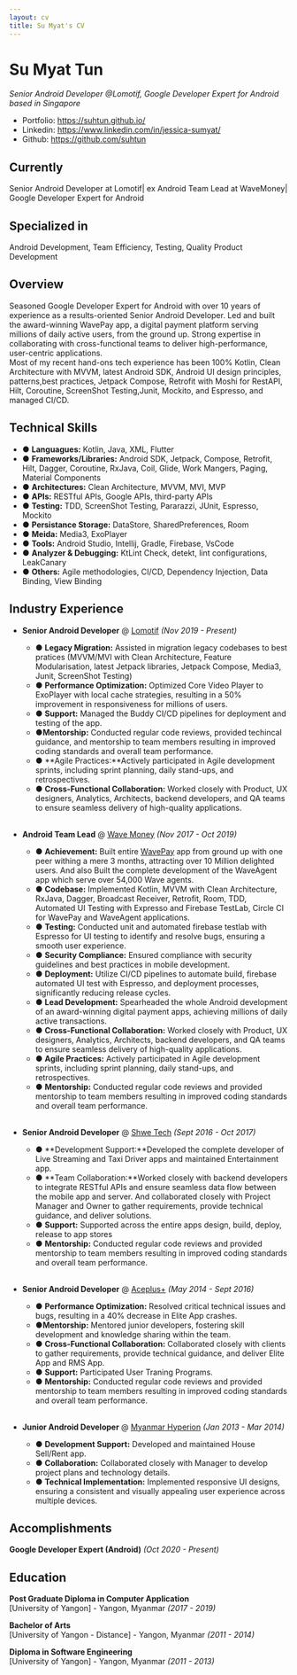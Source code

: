 ```yaml
---
layout: cv
title: Su Myat's CV
---
```


# Su Myat Tun
_Senior Android Developer @Lomotif, Google Developer Expert for Android based in Singapore_

* Portfolio: https://suhtun.github.io/
* Linkedin: https://www.linkedin.com/in/jessica-sumyat/
* Github: https://github.com/suhtun

## Currently 
Senior Android Developer at Lomotif| ex Android Team Lead at WaveMoney| Google Developer Expert for Android

## Specialized in
Android Development, Team Efficiency, Testing, Quality Product Development

## Overview
Seasoned Google Developer Expert for Android with over 10 years of experience as a results-oriented Senior Android Developer. Led and built the award-winning WavePay app, a digital payment platform serving millions of daily active users, from the ground up. Strong expertise in collaborating with cross-functional teams to deliver high-performance, user-centric applications.<br>
Most of my recent hand-ons tech experience has been 100% Kotlin, Clean Architecture with MVVM, latest Android SDK, Android UI design principles, patterns,best practices, Jetpack Compose, Retrofit with Moshi for RestAPI, Hilt, Coroutine, ScreenShot Testing,Junit, Mockito, and Espresso, and managed CI/CD.


## Technical Skills
* &#9679; **Languagues:** Kotlin, Java, XML, Flutter
* &#9679; **Frameworks/Libraries:** Android SDK, Jetpack, Compose, Retrofit, Hilt, Dagger, Coroutine, RxJava, Coil, Glide, Work Mangers, Paging, Material Components
* &#9679; **Architectures:** Clean Architecture, MVVM, MVI, MVP  
* &#9679; **APIs:** RESTful APIs, Google APIs, third-party APIs
* &#9679; **Testing:** TDD, ScreenShot Testing, Pararazzi, JUnit, Espresso, Mockito
* &#9679; **Persistance Storage:** DataStore, SharedPreferences, Room 
* &#9679; **Meida:** Media3, ExoPlayer 
* &#9679; **Tools:** Android Studio, Intellij, Gradle, Firebase, VsCode
* &#9679; **Analyzer & Debugging:** KtLint Check, detekt, lint configurations, LeakCanary
* &#9679; **Others:** Agile methodologies, CI/CD, Dependency Injection, Data Binding, View Binding

## Industry Experience

* **Senior Android Developer** @ [Lomotif](https://lomotif.com/) _(Nov 2019 - Present)_ <br>
    * &#9679; **Legacy Migration:** Assisted in migration legacy codebases to best pratices (MVVM/MVI with Clean Architecture, Feature Modularisation, latest Jetpack libraries, Jetpack Compose, Media3, Junit, ScreenShot Testing)
    * &#9679; **Performance Optimization:** Optimized Core Video Player to ExoPlayer with local cache strategies, resulting in a 50% improvement in responsiveness for millions of users.
    * &#9679; **Support:** Managed the Buddy CI/CD pipelines for deployment and testing of the app. 
    * &#9679;**Mentorship:** Conducted regular code reviews, provided techincal guidance, and mentorship to team members resulting in improved coding standards and overall team performance.
    * &#9679; **Agile Practices:**Actively participated in Agile development sprints, including sprint planning, daily stand-ups, and retrospectives.
    * &#9679; **Cross-Functional Collaboration:** Worked closely with Product, UX designers, Analytics, Architects, backend developers, and QA teams to ensure seamless delivery of high-quality applications.
<br><br>

* **Android Team Lead** @ [Wave Money](https://www.linkedin.com/company/wavemoneymyanmar/?originalSubdomain=mm) _(Nov 2017 - Oct 2019)_ <br>
    * &#9679; **Achievement:** Built entire [WavePay](https://play.google.com/store/apps/details?id=mm.com.wavemoney.wavepay&hl=en&gl=US) app from ground up with one peer withing a mere 3 months, attracting over 10 Million delighted users. And also  Built the complete development of the WaveAgent app which serve over 54,000 Wave agents.
    * &#9679; **Codebase:** Implemented Kotlin, MVVM with Clean Architecture, RxJava, Dagger, Broadcast Receiver, Retrofit, Room, TDD, Automated UI Testing with Expresso and Firebase TestLab, Circle CI for WavePay and WaveAgent applications. 
    * &#9679; **Testing:** Conducted unit and automated firebase testlab with Espresso for UI testing to identify and resolve bugs, ensuring a smooth user experience.
     * &#9679; **Security Compliance:** Ensured compliance with security guidelines and best practices in mobile development.
    * &#9679; **Deployment:** Utilize CI/CD pipelines to automate build, firebase automated UI test with Espresso, and deployment processes, significantly reducing release cycles.
    * &#9679; **Lead Development:** Spearheaded the whole Android development of an award-winning digital payment apps, achieving millions of daily active transactions.
    * &#9679; **Cross-Functional Collaboration:** Worked closely with Product, UX designers, Analytics, Architects, backend developers, and QA teams to ensure seamless delivery of high-quality applications.
    * &#9679; **Agile Practices:** Actively participated in Agile development sprints, including sprint planning, daily stand-ups, and retrospectives.
    * &#9679; **Mentorship:** Conducted regular code reviews and provided mentorship to team members resulting in improved coding standards and overall team performance.
<br><br>
* **Senior Android Developer** @ [Shwe Tech]() _(Sept 2016 - Oct 2017)_ <br>
    * &#9679; **Development Support:**Developed the complete developer of Live Streaming and Taxi Driver apps and maintained Entertainment app.
    * &#9679; **Team Collaboration:**Worked closely with backend developers to integrate RESTful APIs and ensure seamless data flow between the mobile app and server. And collaborated closely with Project Manager and Owner to gather requirements, provide technical guidance, and deliver solutions.
    * &#9679; **Support:** Supported across the entire apps design, build, deploy, release to app stores 
    * &#9679; **Mentorship:** Conducted regular code reviews and provided mentorship to team members resulting in improved coding standards and overall team performance.
<br><br>
* **Senior Android Developer** @ [Aceplus+](https://aceplussolutions.com/about-us/) _(May 2014 - Sept 2016)_ <br>
    * &#9679; **Performance Optimization:** Resolved critical technical issues and bugs, resulting in a 40% decrease in Elite App crashes.
    * &#9679;**Mentorship:** Mentored junior developers, fostering skill development and knowledge sharing within the team.
    * &#9679; **Cross-Functional Collaboration:** Collaborated closely with clients to gather requirements, provide technical guidance, and deliver Elite App and RMS App.
    * &#9679; **Support:** Participated User Traning Programs. 
    * &#9679; **Mentorship:** Conducted regular code reviews and provided mentorship to team members resulting in improved coding standards and overall team performance.
    <br><br>
* **Junior Android Developer** @ [Myanmar Hyperion](https://www.ascribe.io/) _(Jan 2013 - Mar 2014)_ <br>
    * &#9679; **Development Support:** Developed and maintained House Sell/Rent app.
    * &#9679; **Collaboration:** Collaborated closely with Manager to develop project plans and technology details.
    * &#9679; **Technical Implementation:** Implemented responsive UI designs, ensuring a consistent and visually appealing user experience across multiple devices.


## Accomplishments

**Google Developer Expert (Android)** _(Oct 2020 - Present)_<br>

## Education

**Post Graduate Diploma in Computer Application**<br>
[University of Yangon] - Yangon, Myanmar _(2017 - 2019)_

**Bachelor of Arts**<br>
[University of Yangon - Distance] - Yangon, Myanmar _(2011 - 2014)_

**Diploma in Software Engineering**<br>
[University of Yangon] - Yangon, Myanmar _(2011 - 2013)_

<!-- ### Footer

Last updated: 10 Jul 2024 -->



